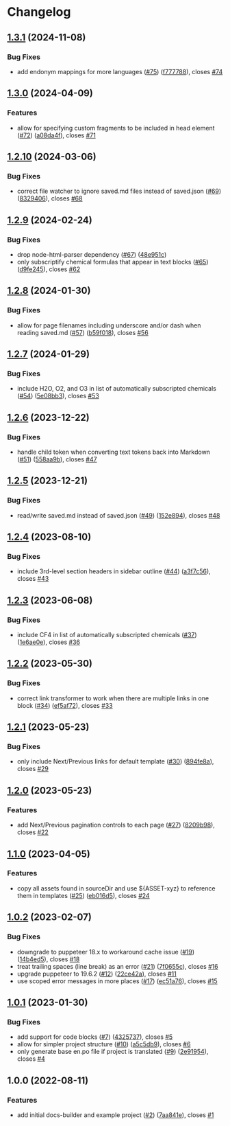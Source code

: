 # Changelog

## [1.3.1](https://github.com/climateinteractive/docs-builder/compare/docs-builder-v1.3.0...docs-builder-v1.3.1) (2024-11-08)


### Bug Fixes

* add endonym mappings for more languages ([#75](https://github.com/climateinteractive/docs-builder/issues/75)) ([f777788](https://github.com/climateinteractive/docs-builder/commit/f777788ef7a0e3434aa0ec0ee1201dab6f6fdeb6)), closes [#74](https://github.com/climateinteractive/docs-builder/issues/74)

## [1.3.0](https://github.com/climateinteractive/docs-builder/compare/docs-builder-v1.2.10...docs-builder-v1.3.0) (2024-04-09)


### Features

* allow for specifying custom fragments to be included in head element ([#72](https://github.com/climateinteractive/docs-builder/issues/72)) ([a08da4f](https://github.com/climateinteractive/docs-builder/commit/a08da4f5d0a2e24ce9465ae1bc3cc305d26dd43c)), closes [#71](https://github.com/climateinteractive/docs-builder/issues/71)

## [1.2.10](https://github.com/climateinteractive/docs-builder/compare/docs-builder-v1.2.9...docs-builder-v1.2.10) (2024-03-06)


### Bug Fixes

* correct file watcher to ignore saved.md files instead of saved.json ([#69](https://github.com/climateinteractive/docs-builder/issues/69)) ([8329406](https://github.com/climateinteractive/docs-builder/commit/8329406a31cbee112eca06385252bf22e893ee6c)), closes [#68](https://github.com/climateinteractive/docs-builder/issues/68)

## [1.2.9](https://github.com/climateinteractive/docs-builder/compare/docs-builder-v1.2.8...docs-builder-v1.2.9) (2024-02-24)


### Bug Fixes

* drop node-html-parser dependency ([#67](https://github.com/climateinteractive/docs-builder/issues/67)) ([48e951c](https://github.com/climateinteractive/docs-builder/commit/48e951c425e67dc5dd6d1dedbc73b03c6c316e2e))
* only subscriptify chemical formulas that appear in text blocks ([#65](https://github.com/climateinteractive/docs-builder/issues/65)) ([d9fe245](https://github.com/climateinteractive/docs-builder/commit/d9fe245ee8df1daf6a0a75be06c009b72a275f9c)), closes [#62](https://github.com/climateinteractive/docs-builder/issues/62)

## [1.2.8](https://github.com/climateinteractive/docs-builder/compare/docs-builder-v1.2.7...docs-builder-v1.2.8) (2024-01-30)


### Bug Fixes

* allow for page filenames including underscore and/or dash when reading saved.md ([#57](https://github.com/climateinteractive/docs-builder/issues/57)) ([b59f018](https://github.com/climateinteractive/docs-builder/commit/b59f018054867cb100acaccd74c4e5a40b6dc96c)), closes [#56](https://github.com/climateinteractive/docs-builder/issues/56)

## [1.2.7](https://github.com/climateinteractive/docs-builder/compare/docs-builder-v1.2.6...docs-builder-v1.2.7) (2024-01-29)


### Bug Fixes

* include H2O, O2, and O3 in list of automatically subscripted chemicals ([#54](https://github.com/climateinteractive/docs-builder/issues/54)) ([5e08bb3](https://github.com/climateinteractive/docs-builder/commit/5e08bb3f736ee0c3d0ea8297f1665d6bd22581e0)), closes [#53](https://github.com/climateinteractive/docs-builder/issues/53)

## [1.2.6](https://github.com/climateinteractive/docs-builder/compare/docs-builder-v1.2.5...docs-builder-v1.2.6) (2023-12-22)


### Bug Fixes

* handle child token when converting text tokens back into Markdown ([#51](https://github.com/climateinteractive/docs-builder/issues/51)) ([558aa9b](https://github.com/climateinteractive/docs-builder/commit/558aa9b7675fcad98c4098b745d5ca80ac9cee29)), closes [#47](https://github.com/climateinteractive/docs-builder/issues/47)

## [1.2.5](https://github.com/climateinteractive/docs-builder/compare/docs-builder-v1.2.4...docs-builder-v1.2.5) (2023-12-21)


### Bug Fixes

* read/write saved.md instead of saved.json ([#49](https://github.com/climateinteractive/docs-builder/issues/49)) ([152e894](https://github.com/climateinteractive/docs-builder/commit/152e894b0eb54ebc54c1c216f3739053ea61ebd1)), closes [#48](https://github.com/climateinteractive/docs-builder/issues/48)

## [1.2.4](https://github.com/climateinteractive/docs-builder/compare/docs-builder-v1.2.3...docs-builder-v1.2.4) (2023-08-10)


### Bug Fixes

* include 3rd-level section headers in sidebar outline ([#44](https://github.com/climateinteractive/docs-builder/issues/44)) ([a3f7c56](https://github.com/climateinteractive/docs-builder/commit/a3f7c5618d881885404e8949d3f366baca7a24b8)), closes [#43](https://github.com/climateinteractive/docs-builder/issues/43)

## [1.2.3](https://github.com/climateinteractive/docs-builder/compare/docs-builder-v1.2.2...docs-builder-v1.2.3) (2023-06-08)


### Bug Fixes

* include CF4 in list of automatically subscripted chemicals ([#37](https://github.com/climateinteractive/docs-builder/issues/37)) ([1e6ae0e](https://github.com/climateinteractive/docs-builder/commit/1e6ae0edcb55d10239ca6179e04f8782ad208dec)), closes [#36](https://github.com/climateinteractive/docs-builder/issues/36)

## [1.2.2](https://github.com/climateinteractive/docs-builder/compare/docs-builder-v1.2.1...docs-builder-v1.2.2) (2023-05-30)


### Bug Fixes

* correct link transformer to work when there are multiple links in one block ([#34](https://github.com/climateinteractive/docs-builder/issues/34)) ([ef5af72](https://github.com/climateinteractive/docs-builder/commit/ef5af721fbd2e6802e270913308af67436cfd8a7)), closes [#33](https://github.com/climateinteractive/docs-builder/issues/33)

## [1.2.1](https://github.com/climateinteractive/docs-builder/compare/docs-builder-v1.2.0...docs-builder-v1.2.1) (2023-05-23)


### Bug Fixes

* only include Next/Previous links for default template ([#30](https://github.com/climateinteractive/docs-builder/issues/30)) ([894fe8a](https://github.com/climateinteractive/docs-builder/commit/894fe8aa994c18002bad8436bc6fa38d65dc945d)), closes [#29](https://github.com/climateinteractive/docs-builder/issues/29)

## [1.2.0](https://github.com/climateinteractive/docs-builder/compare/docs-builder-v1.1.0...docs-builder-v1.2.0) (2023-05-23)


### Features

* add Next/Previous pagination controls to each page ([#27](https://github.com/climateinteractive/docs-builder/issues/27)) ([8209b98](https://github.com/climateinteractive/docs-builder/commit/8209b989d72ac8b02c904290988329a371dfec8e)), closes [#22](https://github.com/climateinteractive/docs-builder/issues/22)

## [1.1.0](https://github.com/climateinteractive/docs-builder/compare/docs-builder-v1.0.2...docs-builder-v1.1.0) (2023-04-05)


### Features

* copy all assets found in sourceDir and use ${ASSET-xyz} to reference them in templates ([#25](https://github.com/climateinteractive/docs-builder/issues/25)) ([eb016d5](https://github.com/climateinteractive/docs-builder/commit/eb016d51af421093d1a3ec802ec03521d8974ab1)), closes [#24](https://github.com/climateinteractive/docs-builder/issues/24)

## [1.0.2](https://github.com/climateinteractive/docs-builder/compare/docs-builder-v1.0.1...docs-builder-v1.0.2) (2023-02-07)


### Bug Fixes

* downgrade to puppeteer 18.x to workaround cache issue ([#19](https://github.com/climateinteractive/docs-builder/issues/19)) ([14b4ed5](https://github.com/climateinteractive/docs-builder/commit/14b4ed5654b9804b7a7e474064df5fdeaf3633f6)), closes [#18](https://github.com/climateinteractive/docs-builder/issues/18)
* treat trailing spaces (line break) as an error ([#21](https://github.com/climateinteractive/docs-builder/issues/21)) ([7f0655c](https://github.com/climateinteractive/docs-builder/commit/7f0655c6b1b65dbae574c82fc47fc986af1b1a84)), closes [#16](https://github.com/climateinteractive/docs-builder/issues/16)
* upgrade puppeteer to 19.6.2 ([#12](https://github.com/climateinteractive/docs-builder/issues/12)) ([22ce42a](https://github.com/climateinteractive/docs-builder/commit/22ce42a2961a1965b1ad802eaa4631c652358889)), closes [#11](https://github.com/climateinteractive/docs-builder/issues/11)
* use scoped error messages in more places ([#17](https://github.com/climateinteractive/docs-builder/issues/17)) ([ec51a76](https://github.com/climateinteractive/docs-builder/commit/ec51a7650e80c8bb04c31acda906b2473a88ecce)), closes [#15](https://github.com/climateinteractive/docs-builder/issues/15)

## [1.0.1](https://github.com/climateinteractive/docs-builder/compare/docs-builder-v1.0.0...docs-builder-v1.0.1) (2023-01-30)


### Bug Fixes

* add support for code blocks ([#7](https://github.com/climateinteractive/docs-builder/issues/7)) ([4325737](https://github.com/climateinteractive/docs-builder/commit/43257371fcc01ca6043f76cfd507648522464690)), closes [#5](https://github.com/climateinteractive/docs-builder/issues/5)
* allow for simpler project structure ([#10](https://github.com/climateinteractive/docs-builder/issues/10)) ([a5c5db9](https://github.com/climateinteractive/docs-builder/commit/a5c5db98c4a2720b2137ea01c10a931175143024)), closes [#6](https://github.com/climateinteractive/docs-builder/issues/6)
* only generate base en.po file if project is translated ([#9](https://github.com/climateinteractive/docs-builder/issues/9)) ([2e91954](https://github.com/climateinteractive/docs-builder/commit/2e919545dad9efc29296c4529fb13f4949178fda)), closes [#4](https://github.com/climateinteractive/docs-builder/issues/4)

## 1.0.0 (2022-08-11)


### Features

* add initial docs-builder and example project ([#2](https://github.com/climateinteractive/docs-builder/issues/2)) ([7aa841e](https://github.com/climateinteractive/docs-builder/commit/7aa841ec77bc16e317af10c3eef921b47a3725c9)), closes [#1](https://github.com/climateinteractive/docs-builder/issues/1)
